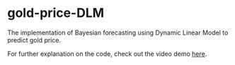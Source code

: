 # gold-price-DLM
The implementation of Bayesian forecasting using Dynamic Linear Model to predict gold price.

For further explanation on the code, check out the video demo [here](https://youtu.be/68WBL0-zlhc).
